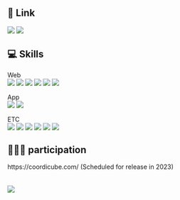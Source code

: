 <!--
**ChoiBeomJun99/ChoiBeomJun99** is a ✨ _special_ ✨ repository because its `README.md` (this file) appears on your GitHub profile.

Here are some ideas to get you started:

- 🔭 I’m currently working on ...
- 🌱 I’m currently learning ...
- 👯 I’m looking to collaborate on ...
- 🤔 I’m looking for help with ...
- 💬 Ask me about ...
- 📫 How to reach me: ...
- 😄 Pronouns: ...
- ⚡ Fun fact: ...
-->

<h2>🔗 Link</h2>
<a href="https://www.notion.so/Beom-Jun-Choi-690276e644464bb8918e208576947178"><img src="https://img.shields.io/badge/notion-000000?style=flat-square&logo=notion&logoColor=white"/></a>
<a href="https://www.gmail.com"><img src="https://img.shields.io/badge/Gmail-EA4335?style=flat-square&logo=gmail&logoColor=white"/></a>
<br>

<h2>💻 Skills</h2>

Web <br/>
<img src="https://img.shields.io/badge/Spring-009900?style=flat-square&logo=firebase&logoColor=white"/>
<img src="https://img.shields.io/badge/Javascript-F7DF1E?style=flat-square&logo=javascript&logoColor=white"/>
<img src="https://img.shields.io/badge/Node.js-339933?style=flat-square&logo=nodedotjs&logoColor=white"/>
<img src="https://img.shields.io/badge/Express-000000?style=flat&logo=express&logoColor=white"/>
<img src="https://img.shields.io/badge/React-61DAFB?style=flat-square&logo=react&logoColor=white"/>
<img src="https://img.shields.io/badge/Axios-5A29E4?style=flat-square&logo=axios&logoColor=white"/>

App <br/>
<img src="https://img.shields.io/badge/Android-3DDC84?style=flat-square&logo=Android&logoColor=white"/>
<img src="https://img.shields.io/badge/Kotlin-7F52FF?style=flat-square&logo=kotlin&logoColor=white"/>

ETC <br/>
<img src="https://img.shields.io/badge/Python-6666FF?style=flat-square&logo=firebase&logoColor=white"/>
<img src="https://img.shields.io/badge/Java-007396?style=flat&logo=OpenJDK&logoColor=white"/>
<img src="https://img.shields.io/badge/C-A8B9CC?style=flat&logo=C&logoColor=white"/>
<img src="https://img.shields.io/badge/C++-00599C?style=flat&logo=cplusplus&logoColor=white"/>
<img src="https://img.shields.io/badge/Mongodb-47A248?style=flat&logo=mongodb&logoColor=white"/>
<img src="https://img.shields.io/badge/mysql-4479A1?style=flat&logo=mysql&logoColor=white"/>


<h2>🧑🏻‍💻 participation </h2>
https://coordicube.com/ (Scheduled for release in 2023)


<br/>
<br/>
<br/>
<img src="https://github-readme-stats.vercel.app/api/top-langs/?username=YOOBINNOH&layout=compact">






